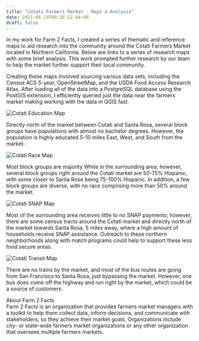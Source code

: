 ```yaml
---
title: "Cotati Farmers Market - Maps & Analysis"
date: 2021-06-23T09:26:12-04:00
draft: false
---
```


In my work for Farm 2 Facts, I created a series of thematic and reference maps to aid research into the community around the Cotati Farmers Market located in Northern California. Below are links to a series of research maps with some brief analysis. This work prompted further research by our team to help the market further support their local community.

Creating these maps involved sourcing various data sets, including the Census ACS 5-year, OpenStreetMap, and the USDA Food Access Research Atlas. After loading all of the data into a PostgreSQL database using the PostGIS extension, I efficiently queried just the data near the farmers market making working with the data in QGIS fast.

![Cotati Education Map](/img/cotati/cotati_education.png)

Directly north of the market between Cotati and Santa Rosa, several block groups have populations with almost no bachelor degrees. However, the population is highly educated 5-10 miles East, West, and South from the market.

![Cotati Race Map](/img/cotati/cotati_race.png)

Most block groups are majority White in the surrounding area; however, several block groups right around the Cotati market are 50-75% Hispanic, with some closer to Santa Rose being 75-100% Hispanic. In addition, a few block groups are diverse, with no race comprising more than 50% around the market.

![Cotati SNAP Map](/img/cotati/cotati_snap.png)

Most of the surrounding area receives little to no SNAP payments; however, there are some census tracts around the Cotati market and directly north of the market towards Santa Rosa, 5 miles away, where a high amount of households receive SNAP assistance. Outreach to these northern neighborhoods along with match programs could help to support these less food secure areas.


![Cotati Transit Map](/img/cotati/cotati_transit.png)

There are no trains by the market, and most of the bus routes are going from San Francisco to Santa Rosa, just bypassing the market. However, one bus does come off the highway and run right by the market, which could be a source of customers.  
  
  
About Farm 2 Facts  
Farm 2 Facts is an organization that provides farmers market managers with a toolkit to help them collect data, inform decisions, and communicate with stakeholders, so they achieve their market goals. Organizations include city- or state-wide farmers market organizations or any other organization that oversees multiple farmers markets.

